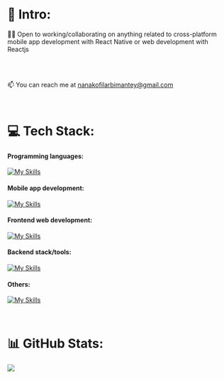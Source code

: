# 💫 Intro:
 👨‍💻 Open to working/collaborating on anything related to cross-platform mobile app development with React Native or web development with Reactjs
 
 <br>
 <br>
 
 📫 You can reach me at nanakofilarbimantey@gmail.com 
 
<br>


# 💻 Tech Stack:
<h4 align="left">Programming languages:</h4>

[![My Skills](https://skillicons.dev/icons?i=javascript,typescript,cs)](https://skillicons.dev)

<h4 align="left">Mobile app development:</h4>

[![My Skills](https://skillicons.dev/icons?i=react)](https://skillicons.dev)

<h4 align="left">Frontend web development:</h4>

[![My Skills](https://skillicons.dev/icons?i=html,css,sass,redux,nextjs,react,bootstrap,mui,tailwind)](https://skillicons.dev)

<h4 align="left">Backend stack/tools:</h4>

[![My Skills](https://skillicons.dev/icons?i=nodejs,express,mongodb,mysql,postgres,graphql,firebase)](https://skillicons.dev)   
  
<h4 align="left">Others:</h4>

[![My Skills](https://skillicons.dev/icons?i=git,bash,figma,vscode,powershell,netlify,vercel)](https://skillicons.dev)

<br>

# 📊 GitHub Stats:

![](https://github-readme-streak-stats.herokuapp.com/?user=nklmantey&theme=radical&hide_border=false)<br/>
